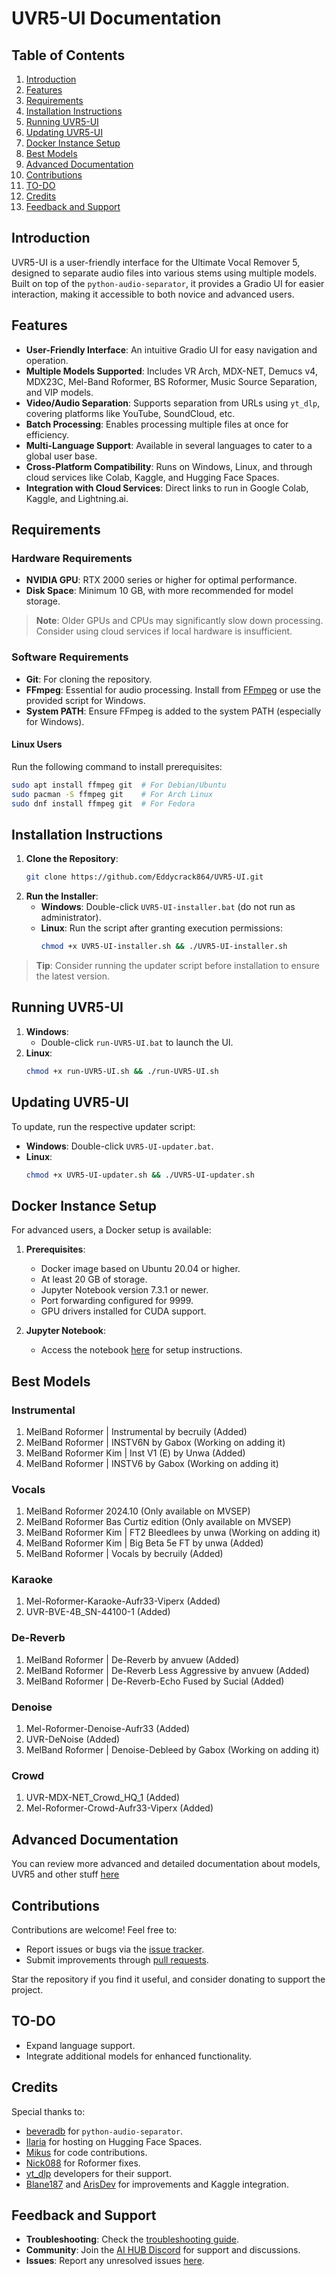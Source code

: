 # UVR5-UI Documentation

## Table of Contents
1. [Introduction](#introduction)
2. [Features](#features)
3. [Requirements](#requirements)
4. [Installation Instructions](#installation-instructions)
5. [Running UVR5-UI](#running-uvr5-ui)
6. [Updating UVR5-UI](#updating-uvr5-ui)
7. [Docker Instance Setup](#docker-instance-setup)
8. [Best Models](#best-models)
9. [Advanced Documentation](#advanced-documentation)
10. [Contributions](#contributions)
11. [TO-DO](#to-do)
12. [Credits](#credits)
13. [Feedback and Support](#feedback-and-support)

## Introduction
UVR5-UI is a user-friendly interface for the Ultimate Vocal Remover 5, designed to separate audio files into various stems using multiple models. Built on top of the `python-audio-separator`, it provides a Gradio UI for easier interaction, making it accessible to both novice and advanced users.

## Features
- **User-Friendly Interface**: An intuitive Gradio UI for easy navigation and operation.
- **Multiple Models Supported**: Includes VR Arch, MDX-NET, Demucs v4, MDX23C, Mel-Band Roformer, BS Roformer, Music Source Separation, and VIP models.
- **Video/Audio Separation**: Supports separation from URLs using `yt_dlp`, covering platforms like YouTube, SoundCloud, etc.
- **Batch Processing**: Enables processing multiple files at once for efficiency.
- **Multi-Language Support**: Available in several languages to cater to a global user base.
- **Cross-Platform Compatibility**: Runs on Windows, Linux, and through cloud services like Colab, Kaggle, and Hugging Face Spaces.
- **Integration with Cloud Services**: Direct links to run in Google Colab, Kaggle, and Lightning.ai.

## Requirements
### Hardware Requirements
- **NVIDIA GPU**: RTX 2000 series or higher for optimal performance.
- **Disk Space**: Minimum 10 GB, with more recommended for model storage.

> **Note**: Older GPUs and CPUs may significantly slow down processing. Consider using cloud services if local hardware is insufficient.

### Software Requirements
- **Git**: For cloning the repository.
- **FFmpeg**: Essential for audio processing. Install from [FFmpeg](https://ffmpeg.org/download.html) or use the provided script for Windows.
- **System PATH**: Ensure FFmpeg is added to the system PATH (especially for Windows).

#### Linux Users
Run the following command to install prerequisites:
```bash
sudo apt install ffmpeg git  # For Debian/Ubuntu
sudo pacman -S ffmpeg git    # For Arch Linux
sudo dnf install ffmpeg git  # For Fedora
```

## Installation Instructions
1. **Clone the Repository**:
   ```bash
   git clone https://github.com/Eddycrack864/UVR5-UI.git
   ```
2. **Run the Installer**:
   - **Windows**: Double-click `UVR5-UI-installer.bat` (do not run as administrator).
   - **Linux**: Run the script after granting execution permissions:
     ```bash
     chmod +x UVR5-UI-installer.sh && ./UVR5-UI-installer.sh
     ```

> **Tip**: Consider running the updater script before installation to ensure the latest version.

## Running UVR5-UI
1. **Windows**:
   - Double-click `run-UVR5-UI.bat` to launch the UI.
2. **Linux**:
   ```bash
   chmod +x run-UVR5-UI.sh && ./run-UVR5-UI.sh
   ```

## Updating UVR5-UI
To update, run the respective updater script:
- **Windows**: Double-click `UVR5-UI-updater.bat`.
- **Linux**: 
  ```bash
  chmod +x UVR5-UI-updater.sh && ./UVR5-UI-updater.sh
  ```

## Docker Instance Setup
For advanced users, a Docker setup is available:
1. **Prerequisites**:
   - Docker image based on Ubuntu 20.04 or higher.
   - At least 20 GB of storage.
   - Jupyter Notebook version 7.3.1 or newer.
   - Port forwarding configured for 9999.
   - GPU drivers installed for CUDA support.

2. **Jupyter Notebook**:
   - Access the notebook [here](https://github.com/Eddycrack864/UVR5-UI/blob/main/UVR_UI_Jupyter.ipynb) for setup instructions.

## Best Models
### Instrumental
1. MelBand Roformer | Instrumental by becruily (Added)
2. MelBand Roformer | INSTV6N by Gabox (Working on adding it)
3. MelBand Roformer Kim | Inst V1 (E) by Unwa (Added)
4. MelBand Roformer | INSTV6 by Gabox (Working on adding it)

### Vocals
1. MelBand Roformer 2024.10 (Only available on MVSEP)
2. MelBand Roformer Bas Curtiz edition (Only available on MVSEP)
3. MelBand Roformer Kim | FT2 Bleedlees by unwa (Working on adding it)
4. MelBand Roformer Kim | Big Beta 5e FT by unwa (Added)
5. MelBand Roformer | Vocals by becruily (Added)

### Karaoke
1. Mel-Roformer-Karaoke-Aufr33-Viperx (Added)
2. UVR-BVE-4B_SN-44100-1 (Added)

### De-Reverb
1. MelBand Roformer | De-Reverb by anvuew (Added)
2. MelBand Roformer | De-Reverb Less Aggressive by anvuew (Added)
3. MelBand Roformer | De-Reverb-Echo Fused by Sucial (Added)

### Denoise
1. Mel-Roformer-Denoise-Aufr33 (Added)
2. UVR-DeNoise (Added)
3. MelBand Roformer | Denoise-Debleed by Gabox (Working on adding it)

### Crowd
1. UVR-MDX-NET_Crowd_HQ_1 (Added)
2. Mel-Roformer-Crowd-Aufr33-Viperx (Added)

## Advanced Documentation
You can review more advanced and detailed documentation about models, UVR5 and other stuff [here](https://docs.google.com/document/d/17fjNvJzj8ZGSer7c7OFe_CNfUKbAxEh_OBv94ZdRG5c/edit?usp=sharing)

## Contributions
Contributions are welcome! Feel free to:
- Report issues or bugs via the [issue tracker](https://github.com/Eddycrack864/UVR5-UI/issues).
- Submit improvements through [pull requests](https://github.com/Eddycrack864/UVR5-UI/pulls).

Star the repository if you find it useful, and consider donating to support the project.

## TO-DO
- Expand language support.
- Integrate additional models for enhanced functionality.

## Credits
Special thanks to:
- [beveradb](https://github.com/beveradb) for `python-audio-separator`.
- [Ilaria](https://github.com/TheStingerX) for hosting on Hugging Face Spaces.
- [Mikus](https://github.com/cappuch) for code contributions.
- [Nick088](https://github.com/Nick088Official) for Roformer fixes.
- [yt_dlp](https://github.com/yt-dlp/yt-dlp) developers for their support.
- [Blane187](https://huggingface.co/Blane187) and [ArisDev](https://github.com/aris-py) for improvements and Kaggle integration.

## Feedback and Support
- **Troubleshooting**: Check the [troubleshooting guide](https://github.com/Eddycrack864/UVR5-UI/blob/main/info/troubleshooting.md).
- **Community**: Join the [AI HUB Discord](https://discord.gg/aihub) for support and discussions.
- **Issues**: Report any unresolved issues [here](https://github.com/Eddycrack864/UVR5-UI/issues).


